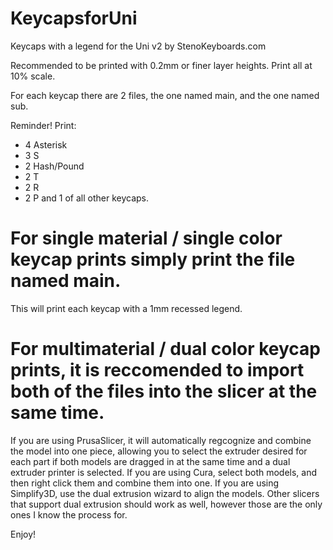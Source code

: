 # KeycapsforUni
Keycaps with a legend for the Uni v2 by StenoKeyboards.com

Recommended to be printed with 0.2mm or finer layer heights. Print all at 10% scale.

For each keycap there are 2 files, the one named main, and the one named sub. 

Reminder! 
Print:
- 4 Asterisk
- 3 S
- 2 Hash/Pound
- 2 T
- 2 R
- 2 P
and 1 of all other keycaps.


# For single material / single color keycap prints simply print the file named main.

This will print each keycap with a 1mm recessed legend.

# For multimaterial / dual color keycap prints, it is reccomended to import both of the files into the slicer at the same time. 

If you are using PrusaSlicer, it will automatically regcognize and combine the model into one piece, allowing you to select the extruder desired for each part if both models are dragged in at the same time and a dual extruder printer is selected.
If you are using Cura, select both models, and then right click them and combine them into one.
If you are using Simplify3D, use the dual extrusion wizard to align the models.
Other slicers that support dual extrusion should work as well, however those are the only ones I know the process for.

Enjoy!

